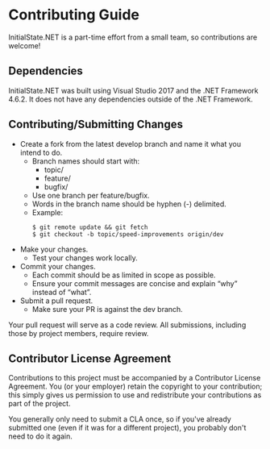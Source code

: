 # Contributing Guide

InitialState<nolink />.NET is a part-time effort from a small team, so contributions are welcome!

## Dependencies
InitialState<nolink />.NET was built using Visual Studio 2017 and the .NET Framework 4.6.2.  It does not have any dependencies outside of the .NET Framework.


## Contributing/Submitting Changes
*	Create a fork from the latest develop branch and name it what you intend to do.
    * Branch names should start with:
        * topic/
        * feature/
        * bugfix/
    * Use one branch per feature/bugfix.
    * Words in the branch name should be hyphen (-) delimited.
    * Example:
        ```
        $ git remote update && git fetch
        $ git checkout -b topic/speed-improvements origin/dev
        ```
* Make your changes.
    * Test your changes work locally.
* Commit your changes.
    * Each commit should be as limited in scope as possible.
    * Ensure your commit messages are concise and explain “why” instead of “what”. 
* Submit a pull request.
    * Make sure your PR is against the dev branch.

Your pull request will serve as a code review. All submissions, including those by project members, require review.


## Contributor License Agreement

Contributions to this project must be accompanied by a Contributor License Agreement. You (or your employer) retain the copyright to your contribution; this simply gives us permission to use and redistribute your contributions as part of the project.

You generally only need to submit a CLA once, so if you've already submitted one (even if it was for a different project), you probably don't need to do it again.



<!-- Modified by Tektronix. Original Content developed by the angular-translate team and Pascal Precht and their Contributing Guide available at https://github.com/angular-translate/angular-translate -->
